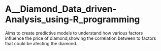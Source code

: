# A\_\_Diamond_Data_driven-Analysis_using-R_programming

Aims to create predictive models to understand how various factors influence the price of diamond,showing the correlation between to factors that could be afecting the diamond.
